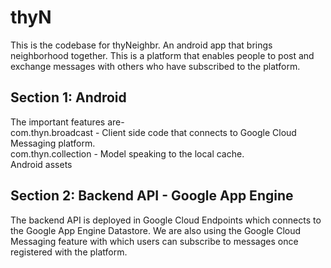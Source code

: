 # thyN
This is the codebase for thyNeighbr. An android app that brings neighborhood together. This is a platform that enables people to post and exchange messages with others who have subscribed to the platform.

## Section 1: Android
The important features are-  
com.thyn.broadcast - Client side code that connects to Google Cloud Messaging platform.  
com.thyn.collection - Model speaking to the local cache.  
Android assets
## Section 2: Backend API - Google App Engine
The backend API is deployed in Google Cloud Endpoints which connects to the Google App Engine Datastore. We are also using the Google Cloud Messaging feature with which users can subscribe to messages once registered with the platform.

